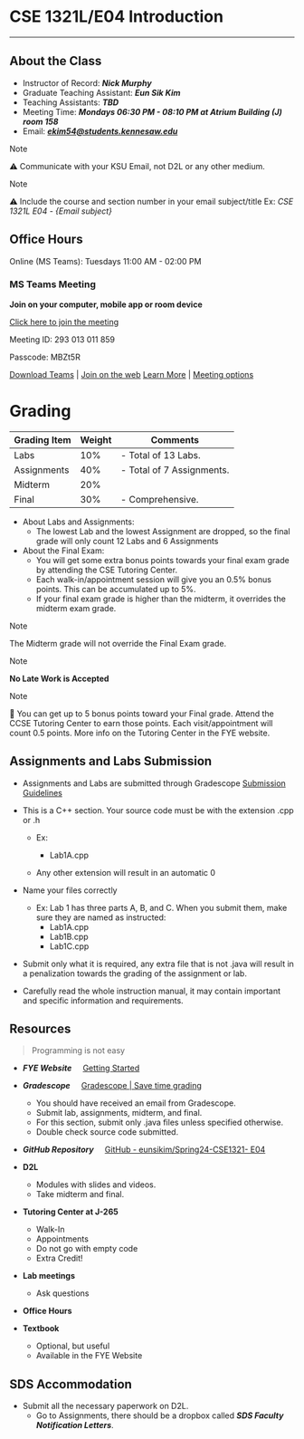 # CSE 1321L/E04 Introduction
---
## About the Class
- Instructor of Record: ***Nick Murphy***
- Graduate Teaching Assistant: ***Eun Sik Kim***
- Teaching Assistants: ***TBD***
- Meeting Time: ***Mondays 06:30 PM - 08:10 PM at Atrium Building (J) room 158***
- Email: ***ekim54@students.kennesaw.edu***

> [!Note]
> ⚠️ Communicate with your KSU Email, not D2L or any other medium.

> [!Note]
> ⚠️ Include the course and section number in your email subject/title 
> 	Ex: *CSE 1321L E04 - {Email subject}*

## Office Hours
Online (MS Teams): Tuesdays 11:00 AM - 02:00 PM
### MS Teams Meeting 
**Join on your computer, mobile app or room device**

[Click here to join the meeting](https://teams.microsoft.com/l/meetup-join/19%3ameeting_YzAzMTA5ZjItZGI4OS00OTc3LThjMzAtMjExYTE2ZjgzNmUz%40thread.v2/0?context=%7b%22Tid%22%3a%2245f26ee5-f134-439e-bc93-e6c7e33d61c2%22%2c%22Oid%22%3a%22bcacccfb-5b99-4a48-9177-2a3e26ed3d66%22%7d)

Meeting ID: 293 013 011 859 

Passcode: MBZt5R 

[Download Teams](https://www.microsoft.com/en-us/microsoft-teams/download-app) | [Join on the web](https://www.microsoft.com/microsoft-teams/join-a-meeting)
[Learn More](https://aka.ms/JoinTeamsMeeting) | [Meeting options](https://teams.microsoft.com/meetingOptions/?organizerId=bcacccfb-5b99-4a48-9177-2a3e26ed3d66&tenantId=45f26ee5-f134-439e-bc93-e6c7e33d61c2&threadId=19_meeting_YzAzMTA5ZjItZGI4OS00OTc3LThjMzAtMjExYTE2ZjgzNmUz@thread.v2&messageId=0&language=en-US)

# Grading
| Grading Item | Weight | Comments |
| ---- | ---- | ---- |
| Labs | 10% | - Total of 13 Labs. |
| Assignments | 40% | - Total of 7 Assignments.|
| Midterm | 20% |  |
| Final | 30% | - Comprehensive.|
- About Labs and Assignments:
	- The lowest Lab and the lowest Assignment are dropped, so the final grade will only count 12 Labs and 6 Assignments
- About the Final Exam:
	- You will get some extra bonus points towards your final exam grade by attending the CSE Tutoring Center.
	- Each walk-in/appointment session will give you an 0.5% bonus points. This can be accumulated up to 5%.
	- If your final exam grade is higher than the midterm, it overrides the midterm exam grade.
> [!Note]
> The Midterm grade will not override the Final Exam grade.

>[!Note]
>**No Late Work is Accepted**

>[!Note]
>📌 You can get up to 5 bonus points toward your Final grade.
Attend the CCSE Tutoring Center to earn those points. Each visit/appointment will count 0.5 points.
More info on the Tutoring Center in the FYE website.

## Assignments and Labs Submission
- Assignments and Labs are submitted through Gradescope
[Submission Guidelines](https://ccse.kennesaw.edu/fye/submissionguidelines.php)
- This is a C++ section. Your source code must be with the extension .cpp or .h
	- Ex:
		- Lab1A.cpp

	- Any other extension will result in an automatic 0

- Name your files correctly
	- Ex:
		Lab 1 has three parts A, B, and C. When you submit them, make sure they are named as instructed:
		- Lab1A.cpp 
		- Lab1B.cpp
		- Lab1C.cpp

- Submit only what it is required, any extra file that is not .java will result in a penalization towards the grading of the assignment or lab.
- Carefully read the whole instruction manual, it may contain important and specific information and requirements.

## Resources
> Programming is not easy
- ***FYE Website***
    [Getting Started](https://ccse.kennesaw.edu/fye/getting_started.php)
    
- ***Gradescope***
    [Gradescope | Save time grading](https://www.gradescope.com/)
	- You should have received an email from Gradescope.
	- Submit lab, assignments, midterm, and final.
	- For this section, submit only .java files unless specified otherwise.
	- Double check source code submitted.
	
- ***GitHub Repository***
    [GitHub - eunsikim/Spring24-CSE1321- E04](https://github.com/eunsikim/Spring24-CSE1321-E04)
    
- **D2L**
	- Modules with slides and videos.
	- Take midterm and final.

- **Tutoring Center at J-265**
	- Walk-In
	- Appointments
	- Do not go with empty code
	- Extra Credit!

- **Lab meetings**
	- Ask questions

- **Office Hours**

- **Textbook**
	- Optional, but useful
	- Available in the FYE Website

## SDS Accommodation
- Submit all the necessary paperwork on D2L.
	- Go to Assignments, there should be a dropbox called ***SDS Faculty Notification Letters***.